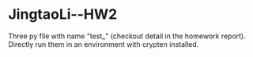 # JingtaoLi--HW2

Three py file with name "test_" (checkout detail in the homework report). Directly run them in an environment with crypten installed.
